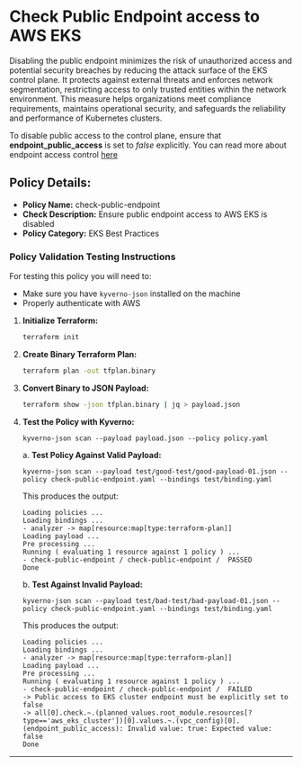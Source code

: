 # Check Public Endpoint access to AWS EKS

Disabling the public endpoint minimizes the risk of unauthorized access and potential security breaches by reducing the attack surface of the EKS control plane. 
It protects against external threats and enforces network segmentation, restricting access to only trusted entities within the network environment. 
This measure helps organizations meet compliance requirements, maintains operational security, and safeguards the reliability and performance of Kubernetes clusters.

To disable public access to the control plane, ensure that **endpoint_public_access** is set to *false* explicitly. You can read more about endpoint access control [here](https://docs.aws.amazon.com/eks/latest/userguide/cluster-endpoint.html)

## Policy Details:

- **Policy Name:** check-public-endpoint
- **Check Description:** Ensure public endpoint access to AWS EKS is disabled
- **Policy Category:** EKS Best Practices 

### Policy Validation Testing Instructions

For testing this policy you will need to:
- Make sure you have `kyverno-json` installed on the machine 
- Properly authenticate with AWS

1. **Initialize Terraform:**
    ```bash
    terraform init
    ```

2. **Create Binary Terraform Plan:**
    ```bash
    terraform plan -out tfplan.binary
    ```

3. **Convert Binary to JSON Payload:**
    ```bash
    terraform show -json tfplan.binary | jq > payload.json
    ```

4. **Test the Policy with Kyverno:**
    ```
    kyverno-json scan --payload payload.json --policy policy.yaml
    ```

    a. **Test Policy Against Valid Payload:**
    ```
    kyverno-json scan --payload test/good-test/good-payload-01.json --policy check-public-endpoint.yaml --bindings test/binding.yaml
    ```

    This produces the output:
    ```
    Loading policies ...
    Loading bindings ...
    - analyzer -> map[resource:map[type:terraform-plan]]
    Loading payload ...
    Pre processing ...
    Running ( evaluating 1 resource against 1 policy ) ...
    - check-public-endpoint / check-public-endpoint /  PASSED
    Done
    ```

    b. **Test Against Invalid Payload:**
    ```
    kyverno-json scan --payload test/bad-test/bad-payload-01.json --policy check-public-endpoint.yaml --bindings test/binding.yaml
    ```

    This produces the output:
    ```
    Loading policies ...
    Loading bindings ...
    - analyzer -> map[resource:map[type:terraform-plan]]
    Loading payload ...
    Pre processing ...
    Running ( evaluating 1 resource against 1 policy ) ...
    - check-public-endpoint / check-public-endpoint /  FAILED
    -> Public access to EKS cluster endpoint must be explicitly set to false
    -> all[0].check.~.(planned_values.root_module.resources[?type=='aws_eks_cluster'])[0].values.~.(vpc_config)[0].(endpoint_public_access): Invalid value: true: Expected value: false
    Done
    ```

---